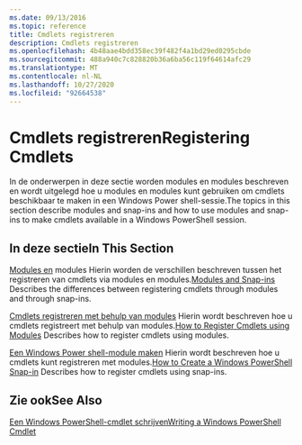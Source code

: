 ```yaml
---
ms.date: 09/13/2016
ms.topic: reference
title: Cmdlets registreren
description: Cmdlets registreren
ms.openlocfilehash: 4b48aae4bdd358ec39f482f4a1bd29ed0295cbde
ms.sourcegitcommit: 488a940c7c828820b36a6ba56c119f64614afc29
ms.translationtype: MT
ms.contentlocale: nl-NL
ms.lasthandoff: 10/27/2020
ms.locfileid: "92664538"
---
```

# <a name="registering-cmdlets"></a><span data-ttu-id="355f4-103">Cmdlets registreren</span><span class="sxs-lookup"><span data-stu-id="355f4-103">Registering Cmdlets</span></span>

<span data-ttu-id="355f4-104">In de onderwerpen in deze sectie worden modules en modules beschreven en wordt uitgelegd hoe u modules en modules kunt gebruiken om cmdlets beschikbaar te maken in een Windows Power shell-sessie.</span><span class="sxs-lookup"><span data-stu-id="355f4-104">The topics in this section describe modules and snap-ins and how to use modules and snap-ins to make cmdlets available in a Windows PowerShell session.</span></span>

## <a name="in-this-section"></a><span data-ttu-id="355f4-105">In deze sectie</span><span class="sxs-lookup"><span data-stu-id="355f4-105">In This Section</span></span>

<span data-ttu-id="355f4-106">[Modules en](./modules-and-snap-ins.md) modules Hierin worden de verschillen beschreven tussen het registreren van cmdlets via modules en modules.</span><span class="sxs-lookup"><span data-stu-id="355f4-106">[Modules and Snap-ins](./modules-and-snap-ins.md) Describes the differences between registering cmdlets through modules and through snap-ins.</span></span>

<span data-ttu-id="355f4-107">[Cmdlets registreren met behulp van modules](./how-to-import-cmdlets-using-modules.md) Hierin wordt beschreven hoe u cmdlets registreert met behulp van modules.</span><span class="sxs-lookup"><span data-stu-id="355f4-107">[How to Register Cmdlets using Modules](./how-to-import-cmdlets-using-modules.md) Describes how to register cmdlets using modules.</span></span>

<span data-ttu-id="355f4-108">[Een Windows Power shell-module maken](./how-to-create-a-windows-powershell-snap-in.md) Hierin wordt beschreven hoe u cmdlets kunt registreren met modules.</span><span class="sxs-lookup"><span data-stu-id="355f4-108">[How to Create a Windows PowerShell Snap-in](./how-to-create-a-windows-powershell-snap-in.md) Describes how to register cmdlets using snap-ins.</span></span>

## <a name="see-also"></a><span data-ttu-id="355f4-109">Zie ook</span><span class="sxs-lookup"><span data-stu-id="355f4-109">See Also</span></span>

[<span data-ttu-id="355f4-110">Een Windows PowerShell-cmdlet schrijven</span><span class="sxs-lookup"><span data-stu-id="355f4-110">Writing a Windows PowerShell Cmdlet</span></span>](../cmdlet/cmdlet-overview.md)
